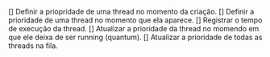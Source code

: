 [] Definir a priopridade de uma thread no momento da criação.
[] Definir a prioridade de uma thread no momento que ela aparece.
[] Registrar o tempo de execução da thread.
[] Atualizar a prioridade da thread no momendo em que ele deixa de ser running (quantum).
[] Atualizar a prioridade de todas as threads na fila.
